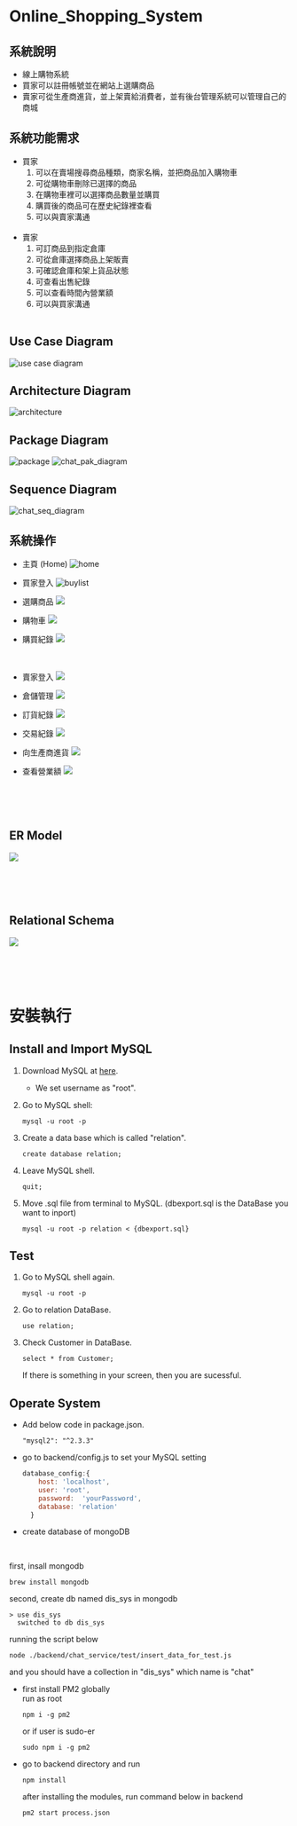 # Online_Shopping_System
## 系統說明
- 線上購物系統
- 買家可以註冊帳號並在網站上選購商品
- 賣家可從生產商進貨，並上架賣給消費者，並有後台管理系統可以管理自己的商城

## 系統功能需求
- 買家
  1. 可以在賣場搜尋商品種類，商家名稱，並把商品加入購物車
  2.	可從購物車刪除已選擇的商品
  3.	在購物車裡可以選擇商品數量並購買
  4.	購買後的商品可在歷史紀錄裡查看
  5. 可以與賣家溝通
<br/><br/>
- 賣家
  1.	可訂商品到指定倉庫
  2.	可從倉庫選擇商品上架販賣
  3.	可確認倉庫和架上貨品狀態
  4.	可查看出售紀錄
  5.	可以查看時間內營業額
  6.  可以與買家溝通
<br/><br/>

## Use Case Diagram
![use case diagram](./image/use_case_diagram.png)

## Architecture Diagram
![architecture](./image/architecture.png)

## Package Diagram
![package](./image/shard_express.png)
![chat_pak_diagram](./image/chat_pak_diagram.png)

## Sequence Diagram
![chat_seq_diagram](./image/chat_seq_diagram.png)


## 系統操作

- 主頁 (Home)
![home](./image/home.png)

- 買家登入 
![buylist](./image/customerLogin.png)

- 選購商品
![](./image/product.png)

- 購物車
![](./image/cart.png)

- 購買紀錄
![](./image/customerBuyHistory.png)
<br/><br/><br/>

- 賣家登入
![](./image/managerLogin.png)

- 倉儲管理
![](./image/productManage.png)

- 訂貨紀錄
![](./image/orderHistory.png)

- 交易紀錄
![](./image/tradeHistory.png)

- 向生產商進貨
![](./image/orderList.png)

- 查看營業額
![](./image/revenue.png)

<br/><br/><br/>
## ER Model
![](./image/er-model.jpeg)

<br/><br/><br/>
## Relational Schema
![](./image/relationalSchema.png)

<br/><br/><br/>

# 安裝執行

## Install and Import MySQL

1. Download MySQL at [here](https://dev.mysql.com/downloads/mysql/).
    * We set username as "root".

2. Go to MySQL shell:
    ```
    mysql -u root -p
    ```

3. Create a data base which is called "relation".
    ```
    create database relation;
    ```

4. Leave MySQL shell.
    ```
    quit;
    ```

5. Move .sql file from terminal to MySQL. (dbexport.sql is the DataBase you want to inport)
    ```
    mysql -u root -p relation < {dbexport.sql}
    ```

## Test

1. Go to MySQL shell again.
    ```
    mysql -u root -p
    ```

2. Go to relation DataBase.
    ```
    use relation;
    ```

3. Check Customer in DataBase.
    ```
    select * from Customer;
    ```

    If there is something in your screen, then you are sucessful.

## Operate System

* Add below code in package.json.
    ```
    "mysql2": "^2.3.3"
    ```

- go to backend/config.js to set your MySQL setting
  ```javascript
  database_config:{
      host: 'localhost',
      user: 'root',
      password:  'yourPassword',
      database: 'relation'
    }
  ```

- create database of mongoDB 
<br/>

  first, insall mongodb
  ```console
  brew install mongodb
  ```
  second, create db named dis_sys in mongodb
  ```console
  > use dis_sys
    switched to db dis_sys
  ```
  running the script below
  ```console
  node ./backend/chat_service/test/insert_data_for_test.js
  ```
  and you should have a collection in "dis_sys" which name is "chat"

- first install PM2 globally
  <br/>
  run as root
  ```
  npm i -g pm2
  ```
  or if user is sudo-er
  ```
  sudo npm i -g pm2
  ```
- go to backend directory and run
  ```
  npm install
  ```
  after installing the modules, run command below in backend
  ```
  pm2 start process.json
  ```
  



